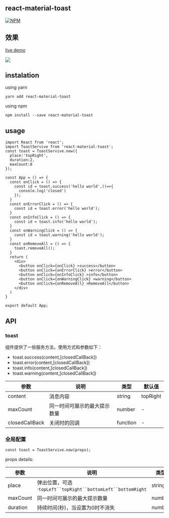 ## react-material-toast
[![NPM](https://nodei.co/npm/react-material-toast.png)](https://nodei.co/npm/react-material-toast/)

## 效果
[live demo]()

![](https://dada-image-bed.oss-cn-shenzhen.aliyuncs.com/20190201125142.png)
## instalation
using yarn 
```
yarn add react-material-toast
```
using npm
```
npm install --save react-material-toast
```
## usage
```
import React from 'react';
import ToastServive from 'react-material-toast';
const toast = ToastServive.new({
  place:'topRight',
  duration:2,
  maxCount:8
});

const App = () => {
  const onClick = () => {
    const id = toast.success('hello world',()=>{
      console.log('closed')
    });
  }
  const onErrorClick = () => {
    const id = toast.error('hello world');
  }
  const onInfoClick = () => {
    const id = toast.info('hello world');
  }
  const onWarningClick = () => {
    const id = toast.warning('hello world');
  }
  const onRemoveAll = () => {
    toast.removeAll();
  }
  return (
    <div>
      <button onClick={onClick} >success</button>
      <button onClick={onErrorClick} >error</button>
      <button onClick={onInfoClick} >info</button>
      <button onClick={onWarningClick} >warning</button>
      <button onClick={onRemoveAll} >RemoveAll</button>
    </div>
  )
}

export default App;
```
## API
### toast
组件提供了一些服务方法，使用方式和参数如下：
* toast.success(content,[closedCallBack])
* toast.error(content,[closedCallBack])
* toast.info(content,[closedCallBack])
* toast.warning(content,[closedCallBack])

| 参数  | 说明                                                         | 类型   | 默认值   |
| ----- | ------------------------------------------------------------ | ------ | -------- |
| content | 消息内容 | string | topRight |
| maxCount | 同一时间可展示的最大提示数量                              | number | - |
| closedCallBack | 关闭时的回调                           | function | - |

### 全局配置
```
const toast = ToastServive.new(props);
```
props details:

| 参数  | 说明                                                         | 类型   | 默认值   |
| ----- | ------------------------------------------------------------ | ------ | -------- |
| place | 弹出位置，可选 ·`topLeft``topRight``bottomLeft``bottomRight` | string | topRight |
| maxCount | 同一时间可展示的最大提示数量                              | number | 8 |
| duration | 持续时间(秒)，当设置为0时不消失                           | number | 4 |